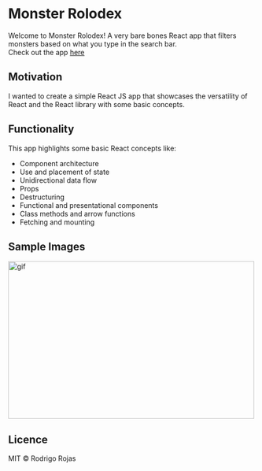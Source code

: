 # Monster Rolodex

Welcome to Monster Rolodex! A very bare bones React app that filters monsters based on what you type in the search bar.
<br/>
Check out the app [here](https://crrojas88.github.io/monster-rolodex/)

## Motivation

I wanted to create a simple React JS app that showcases the versatility of React and the React library with some basic concepts.


## Functionality

This app highlights some basic React concepts like:

- Component architecture
- Use and placement of state
- Unidirectional data flow
- Props
- Destructuring
- Functional and presentational components
- Class methods and arrow functions
- Fetching and mounting

## Sample Images

<img src='https://github.com/crrojas88/monster-rolodex/blob/main/monster-rolodex.gif' alt="gif" width="500" height="320"/>

## Licence

MIT © Rodrigo Rojas
